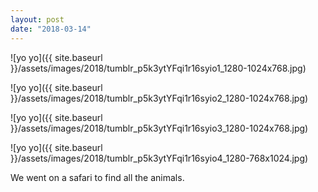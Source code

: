 ```yaml
---
layout: post
date: "2018-03-14"
---
```


![yo yo]({{ site.baseurl }}/assets/images/2018/tumblr_p5k3ytYFqi1r16syio1_1280-1024x768.jpg)

![yo yo]({{ site.baseurl }}/assets/images/2018/tumblr_p5k3ytYFqi1r16syio2_1280-1024x768.jpg)

![yo yo]({{ site.baseurl }}/assets/images/2018/tumblr_p5k3ytYFqi1r16syio3_1280-1024x768.jpg)

![yo yo]({{ site.baseurl }}/assets/images/2018/tumblr_p5k3ytYFqi1r16syio4_1280-768x1024.jpg)

We went on a safari to find all the animals.
